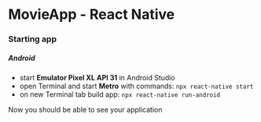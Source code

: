 # MovieApp - React Native
### Starting app
##### Android
- start **Emulator Pixel XL API 31** in Android Studio
- open Terminal and start **Metro** with commands:
```npx react-native start```
- on new Terminal tab build app: ```npx react-native run-android```

Now you should be able to see your application
